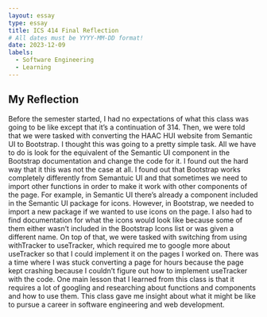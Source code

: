 ```yaml
---
layout: essay
type: essay
title: ICS 414 Final Reflection 
# All dates must be YYYY-MM-DD format!
date: 2023-12-09
labels:
  - Software Engineering
  - Learning
---
```


## My Reflection

Before the semester started, I had no expectations of what this class was going to be like except that it’s a continuation of 314. Then, we were told that we were tasked with converting the HAAC HUI website from Semantic UI to Bootstrap. I thought this was going to a pretty simple task. All we have to do is look for the equivalent of the Semantic UI component in the Bootstrap documentation and change the code for it. I found out the hard way that it this was not the case at all. I found out that Bootstrap works completely differently from Semantuic UI and that sometimes we need to import other functions in order to make it work with other components of the page. For example, in Semantic UI there’s already a component included in the Semantic UI package for icons. However, in Bootstrap, we needed to import a new package if we wanted to use icons on the page. I also had to find documentation for what the icons would look like because some of them either wasn’t included in the Bootstrap Icons list or was given a different name. On top of that, we were tasked with switching from using withTracker to useTracker, which required me to google more about useTracker so that I could implement it on the pages I worked on. There was a time where I was stuck converting a page for hours because the page kept crashing because I couldn’t figure out how to implement useTracker with the code. One main lesson that I learned from this class is that it requires a lot of googling and researching about functions and components and how to use them. This class gave me insight about what it might be like to pursue a career in software engineering and web development. 

